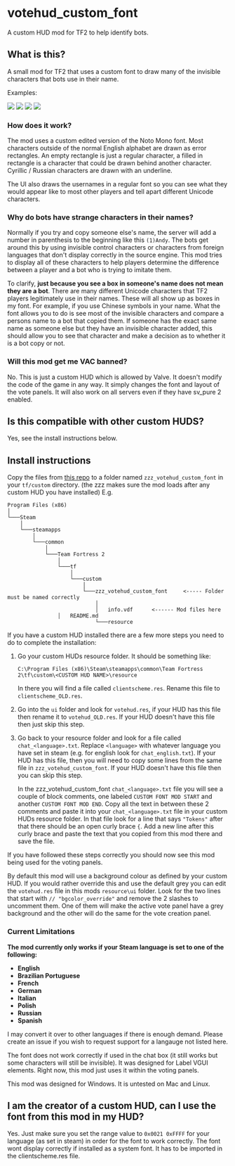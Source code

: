 # votehud_custom_font

A custom HUD mod for TF2 to help identify bots. 

## What is this?

A small mod for TF2 that uses a custom font to draw many of the invisible characters that bots use in their name. 

Examples:
 
![](https://i.imgur.com/ygqLt7u.png)    ![](https://i.imgur.com/bEfX4pa.png)   ![](https://i.imgur.com/PQvlaN6.png) ![](https://i.imgur.com/mctfswo.png) 


### How does it work?

The mod uses a custom edited version of the Noto Mono font. Most characters outside of the normal English alphabet are drawn as error rectangles.
An empty rectangle is just a regular character, a filled in rectangle is a character that could be drawn behind another character. Cyrillic / Russian characters are drawn with an underline. 

The UI also draws the usernames in a regular font so you can see what they would appear like to most other players and tell apart different Unicode characters. 

### Why do bots have strange characters in their names?

Normally if you try and copy someone else's name, the server will add a number in parenthesis to the beginning like this `(1)Andy`. 
The bots get around this by using invisible control characters or characters from foreign languages that don't display correctly in the source engine.
This mod tries to display all of these characters to help players determine the difference between a player and a bot who is trying to imitate them. 

To clarify, **just because you see a box in someone's name does not mean they are a bot**. There are many different Unicode characters that TF2 players legitimately use in their names. These will all show up as boxes in my font. For example, if you use Chinese symbols in your name. What the font allows you to do is see most of the invisible characters and compare a persons name to a bot that copied them. If someone has the exact same name as someone else but they have an invisible character added, this should allow you to see that character and make a decision as to whether it is a bot copy or not.

### Will this mod get me VAC banned?

No. This is just a custom HUD which is allowed by Valve. It doesn't modify the code of the game in any way. It simply changes the font and layout of the vote panels. It will also work on all servers even if they have sv_pure 2 enabled. 

## Is this compatible with other custom HUDS?

Yes, see the install instructions below. 

## Install instructions

Copy the files from [this repo](https://github.com/andy013/votehud_custom_font/releases/) to a folder named `zzz_votehud_custom_font` in your `tf/custom` directory. (the zzz makes sure the mod loads after any custom HUD you have installed) E.g.

```
Program Files (x86)
│
└───Steam
    │
    └───steamapps
        │
        └───common
            │
            └───Team Fortress 2
                │
                └───tf
                    │
                    └───custom
                        │
                        └───zzz_votehud_custom_font     <----- Folder must be named correctly
                            │
                            │   info.vdf      <------ Mod files here
			    │	README.md
                            └───resource
```

If you have a custom HUD installed there are a few more steps you need to do to complete the installation:

1. Go your custom HUDs resource folder. It should be something like: 

	`C:\Program Files (x86)\Steam\steamapps\common\Team Fortress 2\tf\custom\<CUSTOM HUD NAME>\resource`

	In there you will find a file called `clientscheme.res`. Rename this file to `clientscheme_OLD.res`.

2. Go into the `ui` folder and look for `votehud.res`, if your HUD has this file then rename it to `votehud_OLD.res`. If your HUD doesn't have this file then just skip this step.

3. Go back to your resource folder and look for a file called `chat_<language>.txt`. Replace `<language>` with whatever language you have set in steam (e.g. for english look for `chat_english.txt`). If your HUD has this file, then you will need to copy some lines from the same file in `zzz_votehud_custom_font`. If your HUD doesn't have this file then you can skip this step.

	In the zzz_votehud_custom_font `chat_<language>.txt` file you will see a couple of block comments, one labeled `CUSTOM FONT MOD START` and another `CUSTOM FONT MOD END`. Copy all the text in between these 2 comments and paste it into your `chat_<language>.txt` file in your custom HUDs resource folder. In that file look for a line that says `"Tokens"` after that there should be an open curly brace `{`. Add a new line after this curly brace and paste the text that you copied from this mod there and save the file. 

If you have followed these steps correctly you should now see this mod being used for the voting panels. 

By default this mod will use a background colour as defined by your custom HUD. If you would rather override this and use the default grey you can edit the `votehud.res` file in this mods `resource\ui` folder. Look for the two lines that start with `// "bgcolor_override"` and remove the 2 slashes to uncomment them. One of them will make the active vote panel have a grey background and the other will do the same for the vote creation panel. 



### Current Limitations

**The mod currently only works if your Steam language is set to one of the following:**

* **English**
* **Brazilian Portuguese**
* **French**
* **German**
* **Italian**
* **Polish**
* **Russian**
* **Spanish** 

I may convert it over to other languages if there is enough demand. Please create an issue if you wish to request support for a langauge not listed here.

The font does not work correctly if used in the chat box (it still works but some characters will still be invisible).  It was designed for Label VGUI elements. 
Right now, this mod just uses it within the voting panels. 

This mod was designed for Windows. It is untested on Mac and Linux. 

## I am the creator of a custom HUD, can I use the font from this mod in my HUD?

Yes. Just make sure you set the range value to `0x0021 0xFFFF` for your language (as set in steam) in order for the font to work correctly. The font wont display correctly if installed as a system font. It has to be imported in the clientscheme.res file.

